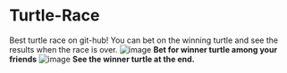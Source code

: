 # Turtle-Race
Best turtle race on git-hub! You can bet on the winning turtle and see the results when the race is over.
![image](https://user-images.githubusercontent.com/80236488/184882063-d58b384a-beb1-4316-8e4d-4816e684f137.png)
**Bet for winner turtle among your friends**
![image](https://user-images.githubusercontent.com/80236488/184882236-c11071fb-65b1-42c2-b2a2-59b089e2aa6e.png)
**See the winner turtle at the end.**
